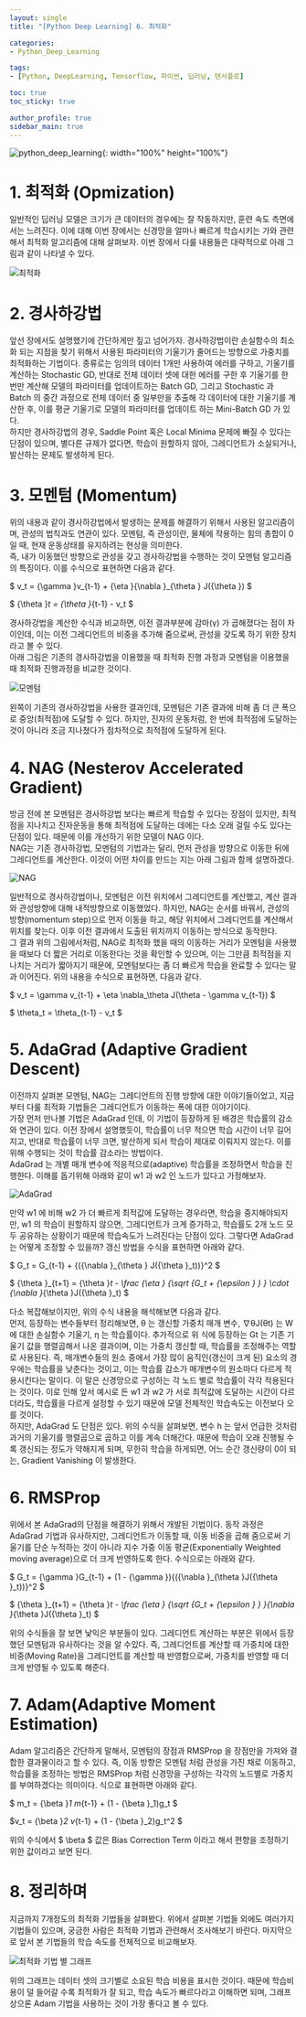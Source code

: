 ```yaml
---
layout: single
title: "[Python Deep Learning] 6. 최적화"

categories:
- Python_Deep_Learning

tags:
- [Python, DeepLearning, Tensorflow, 파이썬, 딥러닝, 텐서플로]

toc: true
toc_sticky: true

author_profile: true
sidebar_main: true
---
```


![python_deep_learning](/assets/images/blog_template/tensorflow.jpg){: width="100%" height="100%"}

# 1. 최적화 (Opmization)
일반적인 딥러닝 모델은 크기가  큰 데이터의 경우에는 잘 작동하지만, 훈련 속도 측면에서는 느려진다. 이에 대해 이번 장에서는 신경망을 얼마나 빠르게 학습시키는 가와 관련해서 최적화 알고리즘에 대해 살펴보자. 이번 장에서 다룰 내용들은 대략적으로 아래 그림과 같이 나타낼 수 있다.<br>

![최적화](/images/2021-04-03-python_deep_learning-chapter6-optimization/1_optimization_overview.jpg)

# 2. 경사하강법
앞선 장에서도 설명했기에 간단하게만 짚고 넘어가자. 경사하강법이란 손실함수의 최소화 되는 지점을 찾기 위해서 사용된 파라미터의 기울기가 줄어드는 방향으로 가중치를 최적화하는 기법이다. 종류로는 임의의 데이터 1개만 사용하여 에러를 구하고, 기울기를 계산하는 Stochastic GD, 반대로 전체 데이터 셋에 대한 에러를 구한 후 기울기를 한 번만 계산해 모델의 파라미터를 업데이트하는 Batch GD, 그리고 Stochastic 과 Batch 의 중간 과정으로 전체 데이터 중 일부만을 추출해 각 데이터에 대한 기울기를 계산한 후, 이를 평균 기울기로 모델의 파라미터를 업데이트 하는 Mini-Batch GD 가 있다.<br>
하지만 경사하강법의 경우, Saddle Point 혹은 Local Minima 문제에 빠질 수 있다는 단점이 있으며, 별다른 규제가 없다면, 학습이 원할하지 않아, 그레디언트가 소실되거나, 발산하는 문제도 발생하게 된다.<br>

# 3. 모멘텀 (Momentum)
위의 내용과 같이 경사하강법에서 발생하는 문제를 해결하기 위해서 사용된 알고리즘이며, 관성의 법칙과도 연관이 있다. 모멘텀, 즉 관성이란, 물체에 작용하는 힘의 총합이 0일 때, 현재 운동상태를 유지하려는 현상을 의미한다.<br>
즉, 내가 이동했던 방향으로 관성을 갖고 경사하강법을 수행하는 것이 모멘텀 알고리즘의 특징이다. 이를 수식으로 표현하면 다음과 같다.<br>

$ v_t = {\gamma }v_{t-1} + {\eta }{\nabla }_{\theta } J({\theta }) $ <br>

$ {\theta }_t = {\theta }_{t-1} - v_t $ <br>

경사하강법을 계산한 수식과 비교하면, 이전 결과부분에 감마(γ) 가 곱해졌다는 점이 차이인데, 이는 이전 그레디언트의 비중을 추가해 줌으로써, 관성을 갖도록 하기 위한 장치라고 볼 수 있다.<br>
아래 그림은 기존의 경사하강법을 이용했을 때 최적화 진행 과정과 모멘텀을 이용했을 때 최적화 진행과정을 비교한 것이다.<br>

![모멘텀](/images/2021-04-03-python_deep_learning-chapter6-optimization/2_momentum.jpg)

왼쪽이 기존의 경사하강법을 사용한 결과인데, 모멘텀은 기존 결과에 비해 좀 더 큰 폭으로 중앙(최적점)에 도달할 수 있다. 하지만, 진자의 운동처럼, 한 번에 최적점에 도달하는 것이 아니라 조금 지나쳤다가 점차적으로 최적점에 도달하게 된다.<br>

# 4. NAG (Nesterov Accelerated Gradient)
방금 전에 본 모멘텀은 경사하강법 보다는 빠르게 학습할 수 있다는 장점이 있지만, 최적점을 지나치고 진자운동을 통해 최적점에 도달하는 데에는 다소 오래 걸릴 수도 있다는 단점이 있다. 때문에 이를 개선하기 위한 모델이 NAG 이다.<br>
NAG는 기존 경사하강법, 모멘텀의 기법과는 달리, 먼저 관성을 방향으로 이동한 뒤에 그레디언트를 계산한다. 이것이 어떤 차이를 만드는 지는 아래 그림과 함께 설명하겠다.<br>

![NAG](/images/2021-04-03-python_deep_learning-chapter6-optimization/3_nag.jpg)

일반적으로 경사하강법이나, 모멘텀은 이전 위치에서 그레디언트를 계산했고, 계산 결과와 관성방향에 대해 내적방향으로 이동했었다. 하지만, NAG는 순서를 바꿔서, 관성의 방향(momentum step)으로 먼저 이동을 하고, 해당 위치에서 그레디언트를 계산해서 위치를 찾는다. 이후 이전 결과에서 도출된 위치까지 이동하는 방식으로 동작한다.<br>
그 결과 위의 그림에서처럼, NAG로 최적화 했을 때의 이동하는 거리가 모멘텀을 사용했을 때보다 더 짧은 거리로 이동한다는 것을 확인할 수 있으며, 이는 그만큼 최적점을 지나치는 거리가 짧아지기 때문에, 모멘텀보다는 좀 더 빠르게 학습을 완료할 수 있다는 말과 이어진다. 위의 내용을 수식으로 표현하면, 다음과 같다.<br>

$ v_t = \gamma v_{t-1} + \eta \nabla_\theta J(\theta  - \gamma v_{t-1}) $<br>

$ \theta_t = \theta_{t-1} - v_t $<br>

# 5. AdaGrad (Adaptive Gradient Descent)
이전까지 살펴본 모멘텀, NAG는 그레디언트의 진행 방향에 대한 이야기들이었고, 지금부터 다룰 최적화 기법들은 그레디언트가 이동하는 폭에 대한 이야기이다.<br>
가장 먼저 만나볼 기법은 AdaGrad 인데, 이 기법이 등장하게 된 배경은 학습률의 감소와 연관이 있다. 이전 장에서 설명했듯이, 학습률이 너무 적으면 학습 시간이 너무 길어지고, 반대로 학습률이 너무 크면, 발산하게 되서 학습이 제대로 이뤄지지 않는다. 이를 위해 수행되는 것이 학습률 감소라는 방법이다.<br>
AdaGrad 는 개별 매개 변수에 적응적으로(adaptive) 학습률을 조정하면서 학습을 진행한다. 이해를 돕기위해 아래와 같이 w1 과 w2 인 노드가 있다고 가정해보자.

![AdaGrad](/images/2021-04-03-python_deep_learning-chapter6-optimization/4_adagrad.jpg)

만약 w1 에 비해 w2 가 더 빠르게 최적값에 도달하는 경우라면, 학습을 중지해야되지만, w1 의 학습이 원할하지 않으면, 그레디언트가 크게 증가하고, 학습률도 2개 노드 모두 공유하는 상황이기 때문에 학습속도가 느려진다는 단점이 있다. 그렇다면 AdaGrad 는 어떻게 조정할 수 있을까? 갱신 방법을 수식을 표현하면 아래와 같다.

$ G_t = G_{t-1} + {({\nabla }_{\theta } J({\theta }_t))}^2 $ <br>

$ {\theta }_{t+1} = {\theta }_t - \frac {\eta } {\sqrt {G_t + {\epsilon } } } \cdot {\nabla }_{\theta }J({\theta }_t) $<br>

다소 복잡해보이지만, 위의 수식 내용을 해석해보면 다음과 같다.<br>
먼저, 등장하는 변수들부터 정리해보면, θ 는 갱신할 가중치 매개 변수, ∇θJ(θt)  는 W에 대한 손실함수 기울기, η 는 학습률이다. 추가적으로 위 식에 등장하는 Gt 는 기존 기울기 값을 행렬곱해서 나온 결과이며, 이는 가중치 갱신할 때, 학습률을 조정해주는 역할 로 사용된다.
즉, 매개변수들의 원소 중에서 가장 많이 움직인(갱신이 크게 된) 요소의 경우에는 학습률을 낮춘다는 것이고, 이는 학습률 감소가 매개변수의 원소마다 다르게 적용시킨다는 말이다. 이 말은 신경망으로 구성하는 각 노드 별로 학습률이 각각 적용된다는 것이다. 이로 인해 앞서 예시로 든 w1 과 w2 가 서로 최적값에 도달하는 시간이 다르더라도, 학습률을 다르게 설정할 수 있기 때문에 모델 전체적인 학습속도는 이전보다 오를 것이다.<br>
하지만, AdaGrad 도 단점은 있다. 위의 수식을 살펴보면, 변수 h 는 앞서 언급한 것처럼 과거의 기울기를 행렬곱으로 곱하고 이를 계속 더해간다. 때문에 학습이 오래 진행될 수록 갱신되는 정도가 약해지게 되며, 무한히 학습을 하게되면, 어느 순간 갱신량이 0이 되는, Gradient Vanishing 이 발생한다.<br>

# 6. RMSProp
위에서 본 AdaGrad의 단점을 해결하기 위해서 개발된 기법이다. 동작 과정은 AdaGrad 기법과 유사하지만, 그레디언트가 이동할 때, 이동 비중을 곱해 줌으로써 기울기를 단순 누적하는 것이 아니라 지수 가중 이동 평균(Exponentially Weighted moving average)으로 더 크게 반영하도록 한다. 수식으로는 아래와 같다.<br>

$ G_t = {\gamma }G_{t-1} + (1 - {\gamma }){({\nabla }_{\theta }J({\theta }_t))}^2 $<br>

$ {\theta }_{t+1} = {\theta }_t - \frac {\eta } {\sqrt {G_t + {\epsilon } } }{\nabla }_{\theta }J({\theta }_t) $<br>

위의 수식들을 잘 보면 낯익은 부분들이 있다. 그레디언트 계산하는 부분은 위에서 등장했던 모멘텀과 유사하다는 것을 알 수있다. 즉, 그레디언트를 계산할 때 가중치에 대한 비중(Moving Rate)을 그레디언트를 계산할 때 반영함으로써, 가중치를 반영할 때 더 크게 반영될 수 있도록 해준다.<br>

# 7. Adam(Adaptive Moment Estimation)
Adam 알고리즘은 간단하게 말해서, 모멘텀의 장점과 RMSProp 을 장점만을 가져와 결합한 결과물이라고 할 수 있다. 즉, 이동 방향은 모멘텀 처럼 관성을 가진 채로 이동하고, 학습률을 조정하는 방법은 RMSProp 처럼 신경망을 구성하는 각각의 노드별로 가중치를 부여하겠다는 의미이다. 식으로 표현하면 아래와 같다.<br>

$ m_t = {\beta }_1 m_{t-1} + (1 - {\beta }_1)g_t $ <br>

$v_t = {\beta }_2 v_{t-1} + (1 - {\beta }_2)g_t^2 $ <br>

위의 수식에서 $ \beta $ 값은 Bias Correction Term 이라고 해서 편향을 조정하기 위한 값이라고 보면 된다.<br>

# 8. 정리하며
지금까지 7개정도의 최적화 기법들을 살펴봤다. 위에서 살펴본 기법들 외에도 여러가지 기법들이 있으며, 궁금한 사람은 최적화 기법과 관련해서 조사해보기 바란다. 마지막으로 앞서 본 기법들의 학습 속도를 전체적으로 비교해보자.<br>

![최적화 기법 별 그래프](/images/2021-04-03-python_deep_learning-chapter6-optimization/5_optimization_graph.jpg)

위의 그래프는 데이터 셋의 크기별로 소요된 학습 비용을 표시한 것이다. 때문에 학습비용이 덜 들어갈 수록 최적화가 잘 되고, 학습 속도가 빠르다라고 이해하면 되며, 그래프 상으론 Adam 기법을 사용하는 것이 가장 좋다고 볼 수 있다.<br>
